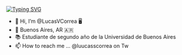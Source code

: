 [![Typing SVG](https://readme-typing-svg.herokuapp.com?color=15A424&lines=%3CPlug+the+keyboard+and+grab+a+coffee+%E2%98%95%3E+)](https://git.io/typing-svg)


- 👋 Hi, I’m @LucasVCorrea 🖥️
- 📌 Buenos Aires, AR :argentina:
- 📚 Estudiante de segundo año de la Universidad de Buenos Aires
- 📫 How to reach me ... @luucasscorrea  on Tw

<!---
LucasVCorrea/LucasVCorrea is a ✨ special ✨ repository because its `README.md` (this file) appears on your GitHub profile.
You can click the Preview link to take a look at your changes.
--->
